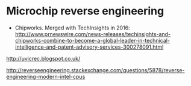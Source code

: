 # Microchip reverse engineering

- Chipworks. Merged with TechInsights in 2016: <http://www.prnewswire.com/news-releases/techinsights-and-chipworks-combine-to-become-a-global-leader-in-technical-intelligence-and-patent-advisory-services-300278091.html>

<http://uvicrec.blogspot.co.uk/>

<http://reverseengineering.stackexchange.com/questions/5878/reverse-engineering-modern-intel-cpus>
